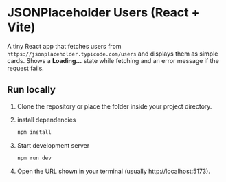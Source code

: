 # JSONPlaceholder Users (React + Vite)

A tiny React app that fetches users from `https://jsonplaceholder.typicode.com/users`
and displays them as simple cards. Shows a **Loading...** state while fetching and an
error message if the request fails.

## Run locally
1. Clone the repository or place the folder inside your project directory.

2. install dependencies
   ```bash
   npm install

3. Start development server
   ```bash
   npm run dev

4. Open the URL shown in your terminal (usually http://localhost:5173).
